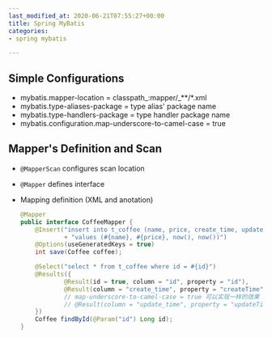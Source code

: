 ```yaml
---
last_modified_at: 2020-06-21T07:55:27+00:00
title: Spring MyBatis
categories:
- spring mybatis

---
```

## Simple Configurations

* mybatis.mapper-location = classpath_:mapper/_**/*.xml
* mybatis.type-aliases-package = type alias' package name
* mybatis.type-handlers-package = type handler package name
* mybatis.configuration.map-underscore-to-camel-case = true

## Mapper's Definition and Scan
* `@MapperScan` configures scan location
* `@Mapper` defines interface
* Mapping definition (XML and anotation)

  ```java
  @Mapper
  public interface CoffeeMapper {
      @Insert("insert into t_coffee (name, price, create_time, update_time)"
              + "values (#{name}, #{price}, now(), now())")
      @Options(useGeneratedKeys = true)
      int save(Coffee coffee);

      @Select("select * from t_coffee where id = #{id}")
      @Results({
              @Result(id = true, column = "id", property = "id"),
              @Result(column = "create_time", property = "createTime"),
              // map-underscore-to-camel-case = true 可以实现一样的效果
              // @Result(column = "update_time", property = "updateTime"),
      })
      Coffee findById(@Param("id") Long id);
  }
  ```